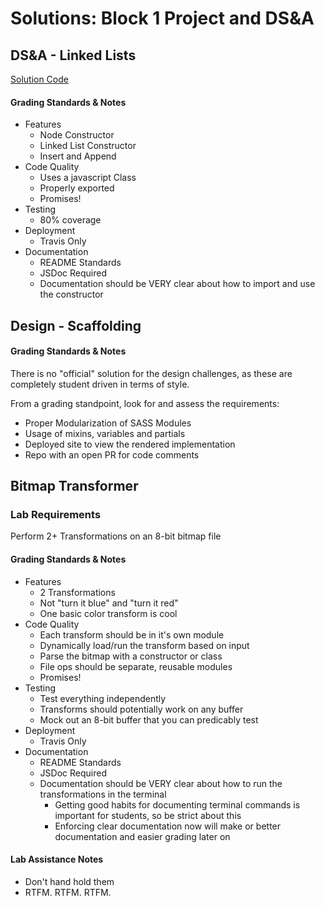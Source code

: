 # Solutions: Block 1 Project and DS&A

## DS&A - Linked Lists
[Solution Code](https://github.com/codefellows/common_curriculum/tree/master/data_structures_and_algorithms/Code_401/class-05/solutions/javascript/)

#### Grading Standards & Notes

* Features
  * Node Constructor
  * Linked List Constructor
  * Insert and Append
* Code Quality
  * Uses a javascript Class
  * Properly exported
  * Promises!
* Testing
  * 80% coverage
* Deployment
  * Travis Only
* Documentation
  * README Standards
  * JSDoc Required
  * Documentation should be VERY clear about how to import and use the constructor
      

## Design - Scaffolding

#### Grading Standards & Notes
There is no "official" solution for the design challenges, as these are completely student driven in terms of style.  

From a grading standpoint, look for and assess the requirements:

* Proper Modularization of SASS Modules
* Usage of mixins, variables and partials
* Deployed site to view the rendered implementation
* Repo with an open PR for code comments

## Bitmap Transformer

### Lab Requirements
Perform 2+ Transformations on an 8-bit bitmap file

#### Grading Standards & Notes
* Features
  * 2 Transformations
  * Not "turn it blue" and "turn it red"
  * One basic color transform is cool
* Code Quality
  * Each transform should be in it's own module
  * Dynamically load/run the transform based on input
  * Parse the bitmap with a constructor or class
  * File ops should be separate, reusable modules
  * Promises!
* Testing
  * Test everything independently
  * Transforms should potentially work on any buffer
  * Mock out an 8-bit buffer that you can predicably test
* Deployment
  * Travis Only
* Documentation
  * README Standards
  * JSDoc Required
  * Documentation should be VERY clear about how to run the transformations in the terminal
    * Getting good habits for documenting terminal commands is important for students, so be strict about this
    * Enforcing clear documentation now will make or better documentation and easier grading later on

#### Lab Assistance Notes
* Don't hand hold them
* RTFM. RTFM. RTFM.
